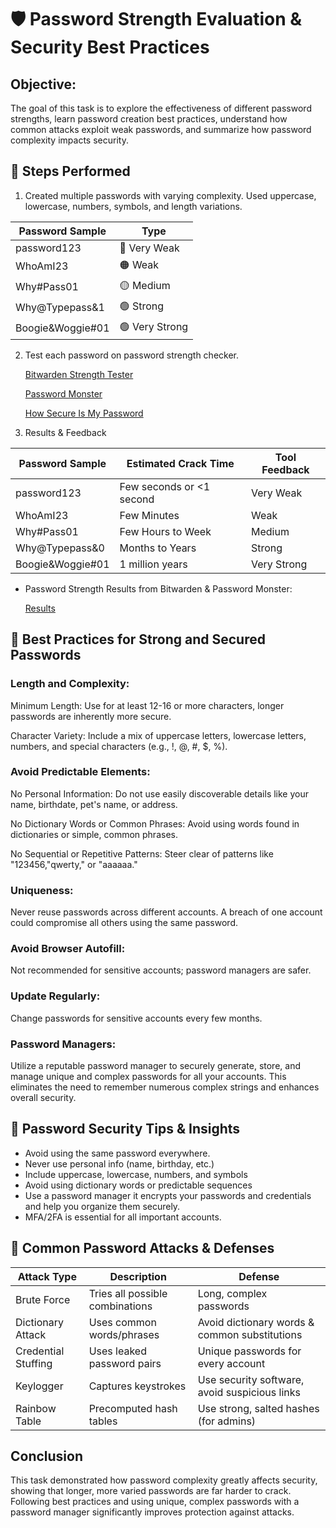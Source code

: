 # 🛡️ Password Strength Evaluation & Security Best Practices

## Objective:

The goal of this task is to explore the effectiveness of different password strengths, learn password creation best practices, understand how common attacks exploit weak passwords, and summarize how password complexity impacts security.

## 📝 Steps Performed 

1. Created multiple passwords with varying complexity.
   Used uppercase, lowercase, numbers, symbols, and length variations.

| Password Sample | Type |
| --- | --- |
| password123 | 🔴 Very Weak |
| WhoAmI23 | 🟠 Weak |
| Why#Pass01 | 🟡 Medium |
| Why@Typepass&1 | 🟢 Strong |
| Boogie&Woggie#01 | 🟢 Very Strong |


2. Test each password on password strength checker.

   [Bitwarden Strength Tester](https://bitwarden.com/password-strength/)
   
   [Password Monster](https://www.passwordmonster.com/)
   
   [How Secure Is My Password](https://www.security.org/how-secure-is-my-password/)
   
   
4. Results & Feedback

| Password Sample | Estimated Crack Time | Tool Feedback|
| --- | --- | --- |
| password123 | Few seconds or <1 second | Very Weak |
| WhoAmI23 | Few Minutes | Weak |
| Why#Pass01 | Few Hours to Week | Medium |
| Why@Typepass&0 | Months to Years | Strong |
| Boogie&Woggie#01 | 1 million years | Very Strong |

- Password Strength Results from Bitwarden & Password Monster:
  
  [Results](https://github.com/hellolightning/Elevate-Labs/blob/Task-6/Results.md)

## 



## 🔐 Best Practices for Strong and Secured Passwords

### Length and Complexity:
   
Minimum Length: Use for at least 12-16 or more characters, longer passwords are inherently more secure.

Character Variety: Include a mix of uppercase letters, lowercase letters, numbers, and special characters (e.g., !, @, #, $, %). 

### Avoid Predictable Elements:
 
No Personal Information: Do not use easily discoverable details like your name, birthdate, pet's name, or address.

No Dictionary Words or Common Phrases: Avoid using words found in dictionaries or simple, common phrases.

No Sequential or Repetitive Patterns: Steer clear of patterns like "123456,"qwerty," or "aaaaaa."

### Uniqueness:

Never reuse passwords across different accounts. A breach of one account could compromise all others using the same password.

### Avoid Browser Autofill:

Not recommended for sensitive accounts; password managers are safer.

### Update Regularly: 

Change passwords for sensitive accounts every few months.

### Password Managers:

Utilize a reputable password manager to securely generate, store, and manage unique and complex passwords for all your accounts. 
This eliminates the need to remember numerous complex strings and enhances overall security.

## 🔐 Password Security Tips & Insights

- Avoid using the same password everywhere.
- Never use personal info (name, birthday, etc.)
- Include uppercase, lowercase, numbers, and symbols
- Avoid using dictionary words or predictable sequences
- Use a password manager it encrypts your passwords and credentials and help you organize them securely.
- MFA/2FA is essential for all important accounts.

## 🚨 Common Password Attacks & Defenses

| Attack Type	| Description |	Defense |
| --- | --- | --- |
| Brute Force |	Tries all possible combinations	| Long, complex passwords |
| Dictionary Attack |	Uses common words/phrases |	Avoid dictionary words & common substitutions |
| Credential Stuffing |	Uses leaked password pairs | Unique passwords for every account |
| Keylogger	| Captures keystrokes |	Use security software, avoid suspicious links |
| Rainbow Table |	Precomputed hash tables	| Use strong, salted hashes (for admins) |

## Conclusion

This task demonstrated how password complexity greatly affects security, showing that longer, more varied passwords are far harder to crack. Following best practices and using unique, complex passwords with a password manager significantly improves protection against attacks.


